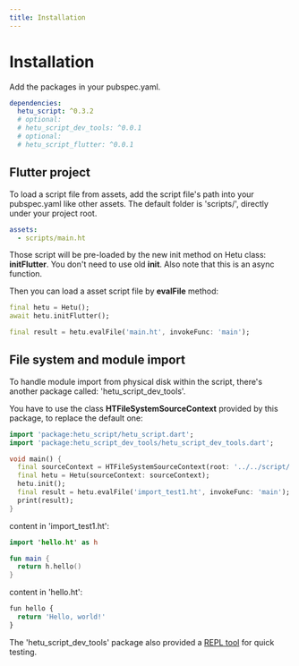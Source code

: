 ```yaml
---
title: Installation
---
```


# Installation

Add the packages in your pubspec.yaml.

```yaml
dependencies:
  hetu_script: ^0.3.2
  # optional:
  # hetu_script_dev_tools: ^0.0.1
  # optional:
  # hetu_script_flutter: ^0.0.1
```

## Flutter project

To load a script file from assets, add the script file's path into your pubspec.yaml like other assets.
The default folder is 'scripts/', directly under your project root.

```yaml
assets:
  - scripts/main.ht
```

Those script will be pre-loaded by the new init method on Hetu class: **initFlutter**. You don't need to use old **init**. Also note that this is an async function.

Then you can load a asset script file by **evalFile** method:

```dart
final hetu = Hetu();
await hetu.initFlutter();

final result = hetu.evalFile('main.ht', invokeFunc: 'main');
```

## File system and module import

To handle module import from physical disk within the script, there's another package called: 'hetu_script_dev_tools'.

You have to use the class **HTFileSystemSourceContext** provided by this package, to replace the default one:

```dart
import 'package:hetu_script/hetu_script.dart';
import 'package:hetu_script_dev_tools/hetu_script_dev_tools.dart';

void main() {
  final sourceContext = HTFileSystemSourceContext(root: '../../script/');
  final hetu = Hetu(sourceContext: sourceContext);
  hetu.init();
  final result = hetu.evalFile('import_test1.ht', invokeFunc: 'main');
  print(result);
}
```

content in 'import_test1.ht':

```kotlin
import 'hello.ht' as h

fun main {
  return h.hello()
}
```

content in 'hello.ht':

```javascript
fun hello {
  return 'Hello, world!'
}
```

The 'hetu_script_dev_tools' package also provided a [REPL tool](../command_line_tool/index.md#REPL) for quick testing.
